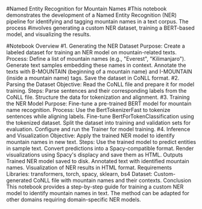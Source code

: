 #Named Entity Recognition for Mountain Names
#This notebook demonstrates the development of a Named Entity Recognition (NER) pipeline for identifying and tagging mountain names in a text corpus. The process #involves generating a custom NER dataset, training a BERT-based model, and visualizing the results.

#Notebook Overview
#1. Generating the NER Dataset
Purpose: Create a labeled dataset for training an NER model on mountain-related texts.
Process:
Define a list of mountain names (e.g., "Everest", "Kilimanjaro").
Generate text samples embedding these names in context.
Annotate the texts with B-MOUNTAIN (beginning of a mountain name) and I-MOUNTAIN (inside a mountain name) tags.
Save the dataset in CoNLL format.
#2. Parsing the Dataset
Objective: Read the CoNLL file and prepare it for model training.
Steps:
Parse sentences and their corresponding labels from the CoNLL file.
Structure the data for tokenization and alignment.
#3. Training the NER Model
Purpose: Fine-tune a pre-trained BERT model for mountain name recognition.
Process:
Use the BertTokenizerFast to tokenize sentences while aligning labels.
Fine-tune BertForTokenClassification using the tokenized dataset.
Split the dataset into training and validation sets for evaluation.
Configure and run the Trainer for model training.
#4. Inference and Visualization
Objective: Apply the trained NER model to identify mountain names in new text.
Steps:
Use the trained model to predict entities in sample text.
Convert predictions into a Spacy-compatible format.
Render visualizations using Spacy's displacy and save them as HTML.
Outputs
Trained NER model saved to disk.
Annotated text with identified mountain names.
Visualization of NER results in HTML format.
Requirements
Libraries: transformers, torch, spacy, sklearn, bs4
Dataset: Custom-generated CoNLL file with mountain names and their contexts.
Conclusion
This notebook provides a step-by-step guide for training a custom NER model to identify mountain names in text. The method can be adapted for other domains requiring domain-specific NER models.

